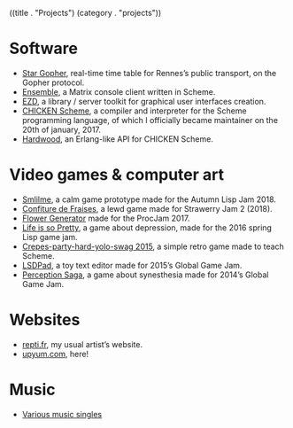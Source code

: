 ((title . "Projects")
 (category . "projects"))

Software
========

- [Star Gopher](https://gopher.floodgap.com/gopher/gw?=upyum.com+70+312f73746172), real-time time table for Rennes’s public transport, on the Gopher protocol.
- [Ensemble](project/ensemble.xhtml), a Matrix console client written in Scheme.
- [EZD](/cgit.cgi/ezd), a library / server toolkit for graphical user interfaces creation.
- [CHICKEN Scheme](https://call-cc.org/), a compiler and interpreter for the Scheme programming language, of which I officially became maintainer on the 20th of january, 2017.
- [Hardwood](http://wiki.call-cc.org/eggref/4/hardwood), an Erlang-like API for CHICKEN Scheme.

Video games & computer art
=========================

- [Smlilme](project/smlilme.xhtml), a calm game prototype made for the Autumn Lisp Jam 2018.
- [Confiture de Fraises](project/confiture-de-fraises.xhtml), a lewd game made for Strawerry Jam 2 (2018).
- [Flower Generator](project/flower-generator.xhtml) made for the ProcJam 2017.
- [Life is so Pretty](project/life-is-so-pretty.xhtml), a game about depression, made for the 2016 spring Lisp game jam.
- [Crepes-party-hard-yolo-swag 2015](project/cphys2015.xhtml), a simple retro game made to teach Scheme.
- [LSDPad](project/lsdpad.xhtml), a toy text editor made for 2015’s Global Game Jam.
- [Perception Saga](project/perception-saga.xhtml), a game about synesthesia made for 2014’s Global Game Jam.

Websites
========

- [repti.fr](https://repti.fr), my usual artist’s website.
- [upyum.com](https://www.upyum.com), here!

Music
=====

- [Various music singles](project/music-singles.xhtml)
